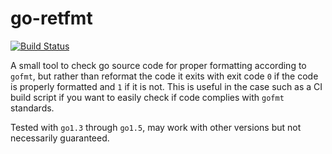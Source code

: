 # go-retfmt

[![Build Status](https://travis-ci.org/schallert/go-retfmt.svg?branch=master)](https://travis-ci.org/schallert/go-retfmt)

A small tool to check go source code for proper formatting according to `gofmt`, but rather than reformat the code it exits with exit code `0` if the code is properly formatted and `1` if it is not. This is useful in the case such as a CI build script if you want to easily check if code complies with `gofmt` standards.

Tested with `go1.3` through `go1.5`, may work with other versions but not necessarily guaranteed.

